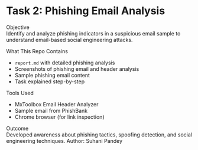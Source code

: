 # Task 2: Phishing Email Analysis

 Objective  
Identify and analyze phishing indicators in a suspicious email sample to understand email-based social engineering attacks.

 What This Repo Contains  
- `report.md` with detailed phishing analysis  
- Screenshots of phishing email and header analysis  
- Sample phishing email content  
- Task explained step-by-step

 Tools Used  
- MxToolbox Email Header Analyzer  
- Sample email from PhishBank  
- Chrome browser (for link inspection)

 Outcome  
Developed awareness about phishing tactics, spoofing detection, and social engineering techniques.
Author: Suhani Pandey
